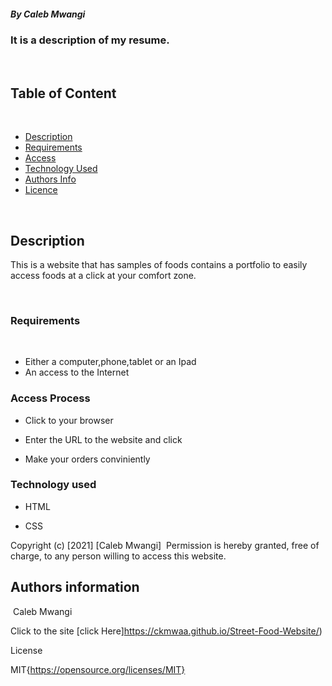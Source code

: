 ##### By Caleb Mwangi 
### It is a description of my resume.
​
## Table of Content
​
+ [Description](#description)
+ [Requirements](#Requirements)
+ [Access](#Access)
+ [Technology Used](#technology-used)
+ [Authors Info](#author-Info)
+ [Licence](#licence)

​
## Description
<p>This is  a website that has samples of foods contains a portfolio to easily access foods at a click at your comfort zone.</p>
​
​

### Requirements
​
* Either a computer,phone,tablet or an Ipad
​
* An access to the Internet
​
### Access Process

* Click to your browser

* Enter the URL to the website and click

* Make your orders conviniently


### Technology used

* HTML

* CSS


Copyright (c) [2021] [Caleb Mwangi]
​
Permission is hereby granted, free of charge, to any person willing to access this website.
​

## Authors information
​
Caleb Mwangi

Click to the site
[click Here]https://ckmwaa.github.io/Street-Food-Website/)

License

MIT{https://opensource.org/licenses/MIT}
